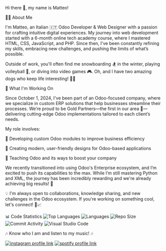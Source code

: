 Hi there 👋, my name is Matteo!

🙋‍♂️ About Me

I'm Matteo, an Italian 🇮🇹 Odoo Developer & Web Designer with a passion for crafting intuitive digital experiences. My journey into web development started with a 6-month online tech academy course, where I mastered HTML, CSS, JavaScript, and PHP. Since then, I've been constantly refining my skills, embracing new challenges, and pushing the limits of what’s possible.

Outside of work, you'll often find me snowboarding 🏂 in the winter, playing volleyball 🏐, or diving into video games 🎮. Oh, and I have two amazing dogs who keep life interesting! 🐶🐶


🔭 What I'm Working On

Since October 1, 2024, I've been part of an Odoo-focused company, where we specialize in custom ERP solutions that help businesses streamline their processes. We’re proud to be Gold Partners—the first in our area 🥇—delivering cutting-edge Odoo implementations tailored to each client’s needs.

My role involves:


🔹 Developing custom Odoo modules to improve business efficiency

🔹 Creating modern, user-friendly designs for Odoo-based applications

🔹 Teaching Odoo and its ways to boost your company




We recently transitioned into using Odoo's Enterprise ecosystem, and I’m excited to push its capabilities to the max. While I’m still mastering Python and XML, the journey has been incredibly rewarding and we're already achieving big results! 🚀

💡 I'm always open to collaborations, knowledge sharing, and new challenges in the Odoo ecosystem. If you're working on something cool, let's connect! 🔧📈


📊 Code Statistics
![Top Languages](https://github-readme-stats.vercel.app/api/top-langs/?username=MatteoSala97&layout=compact&langs_count=6&theme=default)
![Languages](https://img.shields.io/github/languages/top/MatteoSala97/MatteoSala97)
![Repo Size](https://img.shields.io/github/repo-size/MatteoSala97/MatteoSala97)
![Commit Activity](https://img.shields.io/github/commit-activity/y/MatteoSala97/MatteoSala97)
![Visual Studio Code](https://img.shields.io/badge/IDE-Visual%20Studio%20Code-007ACC?style=for-the-badge&logo=visual-studio-code&logoColor=white)

🎶 Know who I am and listen to my music! 🎶

[![instagram profile link](https://img.shields.io/badge/Instagram-E4405F?style=for-the-badge&logo=instagram&logoColor=white)](https://www.instagram.com/mattesala97/) [![spotify profile link](https://img.shields.io/badge/Spotify-1ED760?&style=for-the-badge&logo=spotify&logoColor=white)](https://open.spotify.com/user/matteo_sala?si=cdf49af6030f4c7e)

